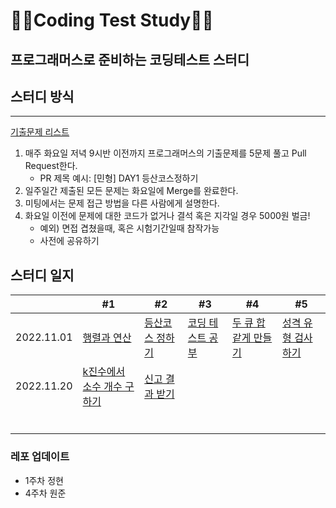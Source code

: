 # 👨‍💻Coding Test Study👩‍💻
## 프로그래머스로 준비하는 코딩테스트 스터디

## 스터디 방식
---
<quote>[기출문제 리스트](https://school.programmers.co.kr/learn/challenges?order=recent&levels=4%2C3%2C2%2C1%2C0&languages=python3&partIds=31236%2C25448%2C21366%2C20069%2C17214%2C12286%2C9317%2C22586%2C18498%2C17931%2C300%2C301%2C23708%2C21163%2C18952%2C17615%2C6174%2C6173%2C22941)</quote>
1. 매주 화요일 저녁 9시반 이전까지 프로그래머스의 기출문제를 5문제 풀고 Pull Request한다.
	* PR 제목 예시: [민형] DAY1 등산코스정하기
2. 일주일간 제출된 모든 문제는 화요일에 Merge를 완료한다.
3. 미팅에서는 문제 접근 방법을 다른 사람에게 설명한다.
4. 화요일 이전에 문제에 대한 코드가 없거나 결석 혹은 지각일 경우 5000원 벌금!
	* 예외) 면접 겹쳤을때, 혹은 시험기간일때 참작가능
	* 사전에 공유하기

## 스터디 일지

|   | #1  | #2  | #3  | #4  | #5  |
| ------------ | ------------ | ------------ | ------------ | ------------ | ------------ |
| 2022.11.01   | [행렬과 연산](https://school.programmers.co.kr/learn/courses/30/lessons/118670)  | [등산코스 정하기](https://school.programmers.co.kr/learn/courses/30/lessons/118669)  | [코딩 테스트 공부](https://school.programmers.co.kr/learn/courses/30/lessons/118668)  |  [두 큐 합 같게 만들기](https://school.programmers.co.kr/learn/courses/30/lessons/118667) | [성격 유형 검사하기](https://school.programmers.co.kr/learn/courses/30/lessons/118666)  |
| 2022.11.20  | [k진수에서 소수 개수 구하기](https://school.programmers.co.kr/learn/courses/30/lessons/92335)  | [신고 결과 받기](https://school.programmers.co.kr/learn/courses/30/lessons/92334)  |   |   |   |
|   |   |   |   |   |   |
|   |   |   |   |   |   |
|   |   |   |   |   |   |
|   |   |   |   |   |   |
|   |   |   |   |   |   |
|   |   |   |   |   |   |








### 레포 업데이트
* 1주차 정현
* 4주차 원준

